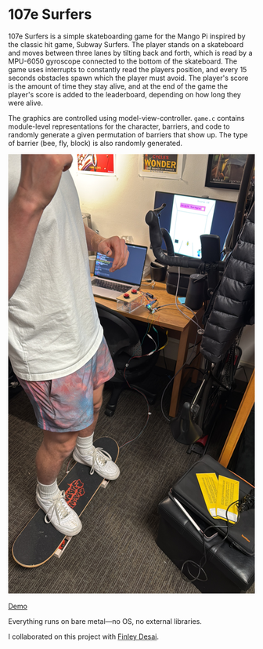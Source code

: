 # 107e Surfers
107e Surfers is a simple skateboarding game for the Mango Pi inspired by the classic hit game, Subway Surfers. The player stands on a skateboard and moves between three lanes by tilting back and forth, which is read by a MPU-6050 gyroscope connected to the bottom of the skateboard. The game uses interrupts to constantly read the players position, and every 15 seconds obstacles spawn which the player must avoid. The player's score is the amount of time they stay alive, and at the end of the game the player's score is added to the leaderboard, depending on how long they were alive.

The graphics are controlled using model-view-controller. `game.c` contains module-level representations for the character, barriers, and code to randomly generate a given permutation of barriers that show up. The type of barrier (bee, fly, block) is also randomly generated.

![Me playing](gabe.jpg)

[Demo](https://youtu.be/-RlIWbqkDPk)

Everything runs on bare metal—no OS, no external libraries.

I collaborated on this project with [Finley Desai](https://www.linkedin.com/in/your-username/).
